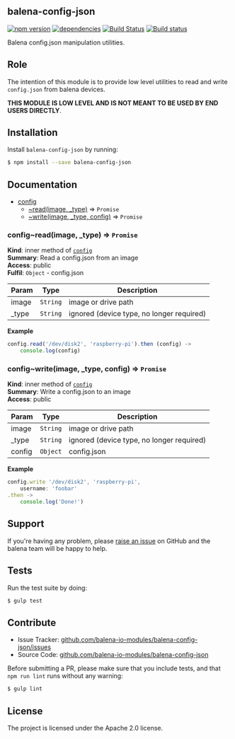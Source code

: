 balena-config-json
-----------------

[![npm version](https://badge.fury.io/js/balena-config-json.svg)](http://badge.fury.io/js/balena-config-json)
[![dependencies](https://david-dm.org/balena-io-modules/balena-config-json.png)](https://david-dm.org/balena-io-modules/balena-config-json.png)
[![Build Status](https://travis-ci.org/balena-io-modules/balena-config-json.svg?branch=master)](https://travis-ci.org/balena-io-modules/balena-config-json)
[![Build status](https://ci.appveyor.com/api/projects/status/ndm6cfnvotbsyaqx/branch/master?svg=true)](https://ci.appveyor.com/project/balena-io-modules/balena-config-json/branch/master)

Balena config.json manipulation utilities.

Role
----

The intention of this module is to provide low level utilities to read and write `config.json` from balena devices.

**THIS MODULE IS LOW LEVEL AND IS NOT MEANT TO BE USED BY END USERS DIRECTLY**.

Installation
------------

Install `balena-config-json` by running:

```sh
$ npm install --save balena-config-json
```

Documentation
-------------


* [config](#module_config)
    * [~read(image, _type)](#module_config..read) ⇒ <code>Promise</code>
    * [~write(image, _type, config)](#module_config..write) ⇒ <code>Promise</code>

<a name="module_config..read"></a>

### config~read(image, _type) ⇒ <code>Promise</code>
**Kind**: inner method of [<code>config</code>](#module_config)  
**Summary**: Read a config.json from an image  
**Access**: public  
**Fulfil**: <code>Object</code> - config.json  

| Param | Type | Description |
| --- | --- | --- |
| image | <code>String</code> | image or drive path |
| _type | <code>String</code> | ignored (device type, no longer required) |

**Example**  
```js
config.read('/dev/disk2', 'raspberry-pi').then (config) ->
	console.log(config)
```
<a name="module_config..write"></a>

### config~write(image, _type, config) ⇒ <code>Promise</code>
**Kind**: inner method of [<code>config</code>](#module_config)  
**Summary**: Write a config.json to an image  
**Access**: public  

| Param | Type | Description |
| --- | --- | --- |
| image | <code>String</code> | image or drive path |
| _type | <code>String</code> | ignored (device type, no longer required) |
| config | <code>Object</code> | config.json |

**Example**  
```js
config.write '/dev/disk2', 'raspberry-pi',
	username: 'foobar'
.then ->
	console.log('Done!')
```

Support
-------

If you're having any problem, please [raise an issue](https://github.com/balena-io-modules/balena-config-json/issues/new) on GitHub and the balena team will be happy to help.

Tests
-----

Run the test suite by doing:

```sh
$ gulp test
```

Contribute
----------

- Issue Tracker: [github.com/balena-io-modules/balena-config-json/issues](https://github.com/balena-io-modules/balena-config-json/issues)
- Source Code: [github.com/balena-io-modules/balena-config-json](https://github.com/balena-io-modules/balena-config-json)

Before submitting a PR, please make sure that you include tests, and that `npm run lint` runs without any warning:

```sh
$ gulp lint
```

License
-------

The project is licensed under the Apache 2.0 license.
